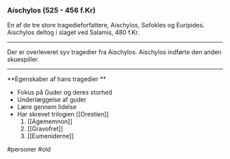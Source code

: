 ### Aischylos (525 - 456 f.Kr)
En af de tre store tragedieforfattere, Aischylos, Sofokles og Euripides. Aischylos deltog i slaget ved Salamis, 480 f.Kr.

---

Der er overleveret syv tragedier fra Aischylos. Aischylos indførte den anden skuespiller.

---

**Egenskaber af hans tragedier **
- Fokus på Guder og deres storhed
- Underlæggelse af guder
- Lære gennem lidelse
- Har skrevet trilogien [[Orestien]]
	1. [[Agememnon]]
	2. [[Gravofret]]
	3. [[Eumeniderne]]

#personer 
#old